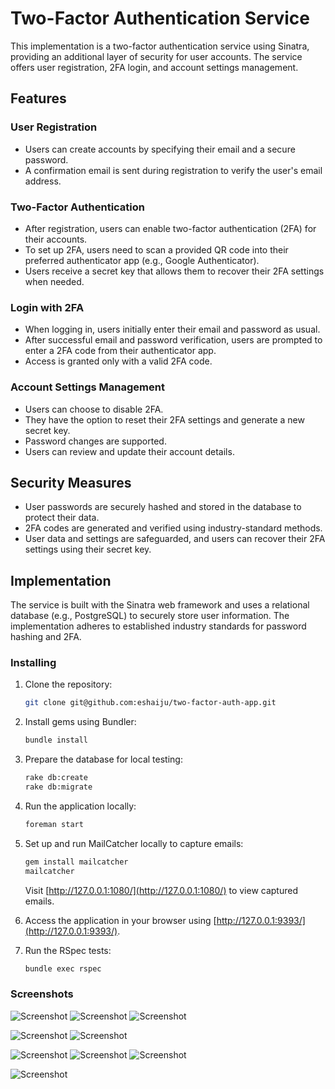 # Two-Factor Authentication Service

This implementation is a two-factor authentication service using Sinatra, providing an additional layer of security for user accounts. The service offers user registration, 2FA login, and account settings management.

## Features

### User Registration

- Users can create accounts by specifying their email and a secure password.
- A confirmation email is sent during registration to verify the user's email address.

### Two-Factor Authentication

- After registration, users can enable two-factor authentication (2FA) for their accounts.
- To set up 2FA, users need to scan a provided QR code into their preferred authenticator app (e.g., Google Authenticator).
- Users receive a secret key that allows them to recover their 2FA settings when needed.

### Login with 2FA

- When logging in, users initially enter their email and password as usual.
- After successful email and password verification, users are prompted to enter a 2FA code from their authenticator app.
- Access is granted only with a valid 2FA code.

### Account Settings Management

- Users can choose to disable 2FA.
- They have the option to reset their 2FA settings and generate a new secret key.
- Password changes are supported.
- Users can review and update their account details.

## Security Measures

- User passwords are securely hashed and stored in the database to protect their data.
- 2FA codes are generated and verified using industry-standard methods.
- User data and settings are safeguarded, and users can recover their 2FA settings using their secret key.

## Implementation

The service is built with the Sinatra web framework and uses a relational database (e.g., PostgreSQL) to securely store user information. The implementation adheres to established industry standards for password hashing and 2FA.


### Installing

1. Clone the repository:

   ```sh
   git clone git@github.com:eshaiju/two-factor-auth-app.git
   ```

2. Install gems using Bundler:

   ```sh
   bundle install
   ```

3. Prepare the database for local testing:

   ```sh
   rake db:create
   rake db:migrate
   ```

4. Run the application locally:

   ```sh
   foreman start
   ```

5. Set up and run MailCatcher locally to capture emails:

   ```sh
   gem install mailcatcher
   mailcatcher
   ```

   Visit [http://127.0.0.1:1080/](http://127.0.0.1:1080/) to view captured emails.

6. Access the application in your browser using [http://127.0.0.1:9393/](http://127.0.0.1:9393/).

7. Run the RSpec tests:

    ```sh
    bundle exec rspec


### Screenshots
![Screenshot](data/screenshots/2.png)
![Screenshot](data/screenshots/3.png)
![Screenshot](data/screenshots/1.png)

![Screenshot](data/screenshots/4.png)
![Screenshot](data/screenshots/6.png)

![Screenshot](data/screenshots/9.png)
![Screenshot](data/screenshots/8.png)
![Screenshot](data/screenshots/10.png)

![Screenshot](data/screenshots/5.png)

